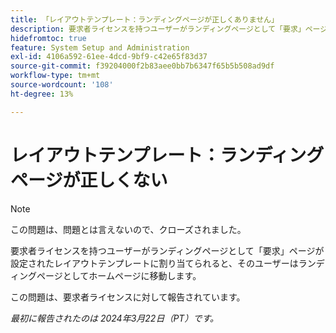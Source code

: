 ```yaml
---
title: 「レイアウトテンプレート：ランディングページが正しくありません」
description: 要求者ライセンスを持つユーザーがランディングページとして「要求」ページが設定されたレイアウトテンプレートに割り当てられると、そのユーザーはランディングページとしてホームページに移動します。
hidefromtoc: true
feature: System Setup and Administration
exl-id: 4106a592-61ee-4dcd-9bf9-c42e65f83d37
source-git-commit: f39204000f2b83aee0bb7b6347f65b5b508ad9df
workflow-type: tm+mt
source-wordcount: '108'
ht-degree: 13%

---
```


# レイアウトテンプレート：ランディングページが正しくない

>[!NOTE]
>
>この問題は、問題とは言えないので、クローズされました。

要求者ライセンスを持つユーザーがランディングページとして「要求」ページが設定されたレイアウトテンプレートに割り当てられると、そのユーザーはランディングページとしてホームページに移動します。

この問題は、要求者ライセンスに対して報告されています。

_最初に報告されたのは 2024年3月22日（PT）です。_

